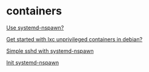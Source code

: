 containers
==========

[Use systemd-nspawn?](http://github.com/enckse/nspawn-info)

[Get started with lxc unprivileged containers in debian?](https://github.com/enckse/howdoi/blob/master/software/containers/lxc-unpriv-debian.md)

[Simple sshd with systemd-nspawn](https://github.com/enckse/howdoi/blob/master/software/containers/sshd-nspawn.md)

[Init systemd-nspawn](https://github.com/enckse/howdoi/blob/master/software/containers/init-nspawn.md)
